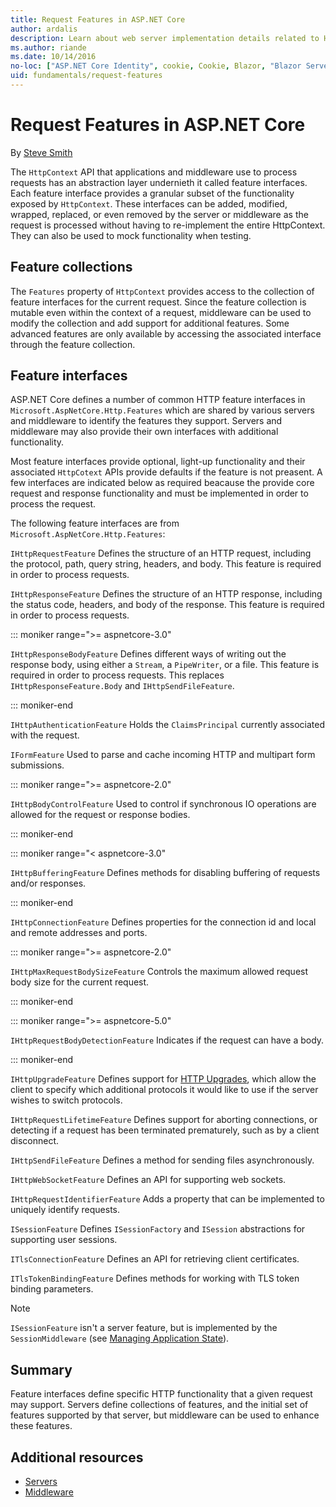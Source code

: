 ```yaml
---
title: Request Features in ASP.NET Core
author: ardalis
description: Learn about web server implementation details related to HTTP requests and responses that are defined in interfaces for ASP.NET Core.
ms.author: riande
ms.date: 10/14/2016
no-loc: ["ASP.NET Core Identity", cookie, Cookie, Blazor, "Blazor Server", "Blazor WebAssembly", "Identity", "Let's Encrypt", Razor, SignalR]
uid: fundamentals/request-features
---
```

# Request Features in ASP.NET Core

By [Steve Smith](https://ardalis.com/)

The `HttpContext` API that applications and middleware use to process requests has an abstraction layer undernieth it called feature interfaces. Each feature interface provides a granular subset of the functionality exposed by `HttpContext`. These interfaces can be added, modified, wrapped, replaced, or even removed by the server or middleware as the request is processed without having to re-implement the entire HttpContext. They can also be used to mock functionality when testing.

## Feature collections

The `Features` property of `HttpContext` provides access to the collection of feature interfaces for the current request. Since the feature collection is mutable even within the context of a request, middleware can be used to modify the collection and add support for additional features. Some advanced features are only available by accessing the associated interface through the feature collection.

## Feature interfaces

ASP.NET Core defines a number of common HTTP feature interfaces in `Microsoft.AspNetCore.Http.Features` which are shared by various servers and middleware to identify the features they support. Servers and middleware may also provide their own interfaces with additional functionality.

Most feature interfaces provide optional, light-up functionality and their associated `HttpCotext` APIs provide defaults if the feature is not preasent. A few interfaces are indicated below as required beacause the provide core request and response functionality and must be implemented in order to process the request.

The following feature interfaces are from `Microsoft.AspNetCore.Http.Features`:

`IHttpRequestFeature`
   Defines the structure of an HTTP request, including the protocol, path, query string, headers, and body. This feature is required in order to process requests.

`IHttpResponseFeature`
   Defines the structure of an HTTP response, including the status code, headers, and body of the response. This feature is required in order to process requests.

::: moniker range=">= aspnetcore-3.0"

 `IHttpResponseBodyFeature`
   Defines different ways of writing out the response body, using either a `Stream`, a `PipeWriter`, or a file. This feature is required in order to process requests. This replaces `IHttpResponseFeature.Body` and `IHttpSendFileFeature`.

::: moniker-end

`IHttpAuthenticationFeature`
   Holds the `ClaimsPrincipal` currently associated with the request.

`IFormFeature`
   Used to parse and cache incoming HTTP and multipart form submissions.

::: moniker range=">= aspnetcore-2.0"

`IHttpBodyControlFeature`
   Used to control if synchronous IO operations are allowed for the request or response bodies.

::: moniker-end
   
::: moniker range="< aspnetcore-3.0"

`IHttpBufferingFeature`
   Defines methods for disabling buffering of requests and/or responses.

::: moniker-end

`IHttpConnectionFeature`
   Defines properties for the connection id and local and remote addresses and ports.

::: moniker range=">= aspnetcore-2.0"

`IHttpMaxRequestBodySizeFeature`
   Controls the maximum allowed request body size for the current request.

::: moniker-end

::: moniker range=">= aspnetcore-5.0"

`IHttpRequestBodyDetectionFeature`
   Indicates if the request can have a body.

::: moniker-end







`IHttpUpgradeFeature`
   Defines support for [HTTP Upgrades](https://tools.ietf.org/html/rfc2616.html#section-14.42), which allow the client to specify which additional protocols it would like to use if the server wishes to switch protocols.



`IHttpRequestLifetimeFeature`
   Defines support for aborting connections, or detecting if a request has been terminated prematurely, such as by a client disconnect.

`IHttpSendFileFeature`
   Defines a method for sending files asynchronously.

`IHttpWebSocketFeature`
   Defines an API for supporting web sockets.

`IHttpRequestIdentifierFeature`
   Adds a property that can be implemented to uniquely identify requests.

`ISessionFeature`
   Defines `ISessionFactory` and `ISession` abstractions for supporting user sessions.

`ITlsConnectionFeature`
   Defines an API for retrieving client certificates.

`ITlsTokenBindingFeature`
   Defines methods for working with TLS token binding parameters.

> [!NOTE]
> `ISessionFeature` isn't a server feature, but is implemented by the `SessionMiddleware` (see [Managing Application State](app-state.md)).

## Summary

Feature interfaces define specific HTTP functionality that a given request may support. Servers define collections of features, and the initial set of features supported by that server, but middleware can be used to enhance these features.

## Additional resources

* [Servers](xref:fundamentals/servers/index)
* [Middleware](xref:fundamentals/middleware/index)
